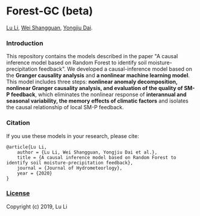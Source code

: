# Forest-GC (beta)

[Lu Li](https://scholar.google.com.hk/citations?user=2eKsP0gAAAAJ&hl=zh-CN), 
[Wei Shangguan](https://scholar.google.com/citations?user=sWZZ984AAAAJ&hl=zh-CN), 
[Yongjiu Dai](https://scholar.google.com/citations?user=6keiTdQAAAAJ&hl=zh-CN).

### Introduction

This repository contains the models described  in the paper "A causal inference model based on Random Forest to identify soil moisture-precipitation feedback". We developed a causal-inference model based on the **Granger causality analysis** and **a nonlinear machine learning model**. This model includes three steps: **nonlinear anomaly decomposition, nonlinear Granger causality analysis, and evaluation of the quality of SM-P feedback**, which eliminates the nonlinear response of **interannual and seasonal variability, the memory effects of climatic factors** and isolates the causal relationship of local SM-P feedback.

### Citation

If you use these models in your research, please cite:

	@article{Lu Li,
		author = {Lu Li, Wei Shangguan, Yongjiu Dai et al.},
		title = {A causal inference model based on Random Forest to identify soil moisture-precipitation feedback},
		journal = {Journal of Hydrometeorlogy},
		year = {2020}
	}

### [License](https://github.com/leelew/NGCF/blob/master/LICENSE)

Copyright (c) 2019, Lu Li
